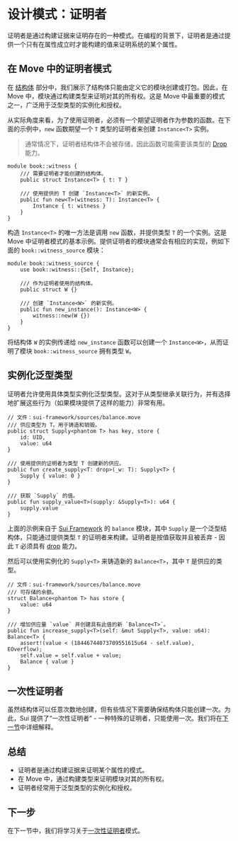 # 设计模式：证明者

证明者是通过构建证据来证明存在的一种模式。在编程的背景下，证明者是通过提供一个只有在属性成立时才能构建的值来证明系统的某个属性。

## 在 Move 中的证明者模式

在 [结构体](./../move-basics/struct.md) 部分中，我们展示了结构体只能由定义它的模块创建或打包。因此，在 Move 中，模块通过构建类型来证明对其的所有权。这是 Move 中最重要的模式之一，广泛用于泛型类型的实例化和授权。

从实际角度来看，为了使用证明者，必须有一个期望证明者作为参数的函数。在下面的示例中，`new` 函数期望一个 `T` 类型的证明者来创建 `Instance<T>` 实例。

> 通常情况下，证明者结构体不会被存储，因此函数可能需要该类型的 [Drop](./../move-basics/drop-ability.md) 能力。

```move
module book::witness {
    /// 需要证明者才能创建的结构体。
    public struct Instance<T> { t: T }

    /// 使用提供的 T 创建 `Instance<T>` 的新实例。
    public fun new<T>(witness: T): Instance<T> {
        Instance { t: witness }
    }
}
```

构造 `Instance<T>` 的唯一方法是调用 `new` 函数，并提供类型 `T` 的一个实例。这是 Move 中证明者模式的基本示例。提供证明者的模块通常会有相应的实现，例如下面的 `book::witness_source` 模块：

```move
module book::witness_source {
    use book::witness::{Self, Instance};

    /// 作为证明者使用的结构体。
    public struct W {}

    /// 创建 `Instance<W>` 的新实例。
    public fun new_instance(): Instance<W> {
        witness::new(W {})
    }
}
```

将结构体 `W` 的实例传递给 `new_instance` 函数可以创建一个 `Instance<W>`，从而证明了模块 `book::witness_source` 拥有类型 `W`。

## 实例化泛型类型

证明者允许使用具体类型实例化泛型类型。这对于从类型继承关联行为，并有选择地扩展这些行为（如果模块提供了这样的能力）非常有用。

```move
// 文件：sui-framework/sources/balance.move
/// 供应类型为 T。用于铸造和销毁。
public struct Supply<phantom T> has key, store {
    id: UID,
    value: u64
}

/// 使用提供的证明者为类型 T 创建新的供应。
public fun create_supply<T: drop>(_w: T): Supply<T> {
    Supply { value: 0 }
}

/// 获取 `Supply` 的值。
public fun supply_value<T>(supply: &Supply<T>): u64 {
    supply.value
}
```

上面的示例来自于 [Sui Framework](./sui-framework.md) 的 `balance` 模块，其中 `Supply` 是一个泛型结构体，只能通过提供类型 `T` 的证明者来构建。证明者是按值获取并且被丢弃 - 因此 `T` 必须具有 [drop](./../move-basics/drop-ability.md) 能力。

然后可以使用实例化的 `Supply<T>` 来铸造新的 `Balance<T>`，其中 `T` 是供应的类型。

```move
// 文件：sui-framework/sources/balance.move
/// 可存储的余额。
struct Balance<phantom T> has store {
    value: u64
}

/// 增加供应量 `value` 并创建具有此值的新 `Balance<T>`。
public fun increase_supply<T>(self: &mut Supply<T>, value: u64): Balance<T> {
    assert!(value < (18446744073709551615u64 - self.value), EOverflow);
    self.value = self.value + value;
    Balance { value }
}
```

## 一次性证明者

虽然结构体可以任意次数地创建，但有些情况下需要确保结构体只能创建一次。为此，Sui 提供了“一次性证明者” - 一种特殊的证明者，只能使用一次。我们将在[下一节](./one-time-witness.md)中详细解释。

## 总结

- 证明者是通过构建证据来证明某个属性的模式。
- 在 Move 中，通过构建类型来证明模块对其的所有权。
- 证明者经常用于泛型类型的实例化和授权。

## 下一步

在下一节中，我们将学习关于[一次性证明者](./one-time-witness.md)模式。